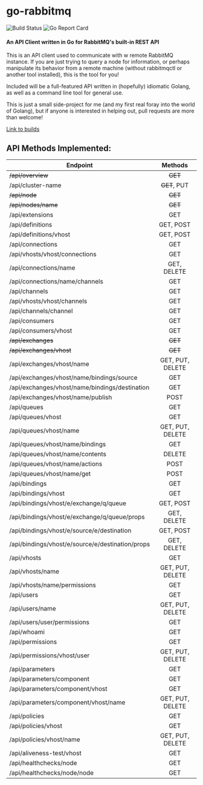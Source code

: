 # go-rabbitmq
![Build Status](https://travis-ci.org/sklarsa/go-rabbitmq.svg?branch=master)  ![Go Report Card](https://goreportcard.com/badge/github.com/sklarsa/go-rabbitmq)
#### An API Client written in Go for RabbitMQ's built-in REST API
This is an API client used to communicate with w remote RabbitMQ instance.  If you are just trying to query a node for information, or perhaps manipulate its behavior from a remote machine (without rabbitmqctl or another tool installed), this is the tool for you!

Included will be a full-featured API written in (hopefully) idiomatic Golang, as well as a command line tool for general use.

This is just a small side-project for me (and my first real foray into the world of Golang), but if anyone is interested in helping out, pull requests are more than welcome!

[Link to builds](https://travis-ci.org/sklarsa/go-rabbitmq)

## API Methods Implemented:
| Endpoint        | Methods           |
| --------------  |:-----------------:|
|~~/api/overview~~ | ~~GET~~ |
|/api/cluster-name | ~~GET~~, PUT |
|~~/api/node~~ | ~~GET~~
|~~/api/nodes/name~~ | ~~GET~~
|/api/extensions | GET
|/api/definitions | GET, POST
|/api/definitions/vhost | GET, POST
|/api/connections | GET
|/api/vhosts/vhost/connections | GET
|/api/connections/name | GET, DELETE
|/api/connections/name/channels | GET
|/api/channels | GET
|/api/vhosts/vhost/channels | GET
|/api/channels/channel | GET
|/api/consumers | GET
|/api/consumers/vhost | GET
|~~/api/exchanges~~ | ~~GET~~
|~~/api/exchanges/vhost~~ | ~~GET~~
|/api/exchanges/vhost/name | GET, PUT, DELETE
|/api/exchanges/vhost/name/bindings/source | GET
|/api/exchanges/vhost/name/bindings/destination | GET
|/api/exchanges/vhost/name/publish | POST
|/api/queues | GET
|/api/queues/vhost | GET
|/api/queues/vhost/name | GET, PUT, DELETE
|/api/queues/vhost/name/bindings | GET
|/api/queues/vhost/name/contents | DELETE
|/api/queues/vhost/name/actions | POST
|/api/queues/vhost/name/get | POST
|/api/bindings | GET
|/api/bindings/vhost | GET
|/api/bindings/vhost/e/exchange/q/queue | GET, POST
|/api/bindings/vhost/e/exchange/q/queue/props | GET, DELETE
|/api/bindings/vhost/e/source/e/destination | GET, POST
|/api/bindings/vhost/e/source/e/destination/props | GET, DELETE
|/api/vhosts | GET
|/api/vhosts/name | GET, PUT, DELETE
|/api/vhosts/name/permissions | GET
|/api/users | GET
|/api/users/name | GET, PUT, DELETE
/api/users/user/permissions | GET
/api/whoami | GET
/api/permissions | GET
/api/permissions/vhost/user | GET, PUT, DELETE
/api/parameters | GET
/api/parameters/component | GET
/api/parameters/component/vhost | GET
/api/parameters/component/vhost/name | GET, PUT, DELETE
/api/policies | GET
/api/policies/vhost | GET
/api/policies/vhost/name | GET, PUT, DELETE
/api/aliveness-test/vhost | GET
/api/healthchecks/node | GET
/api/healthchecks/node/node | GET

